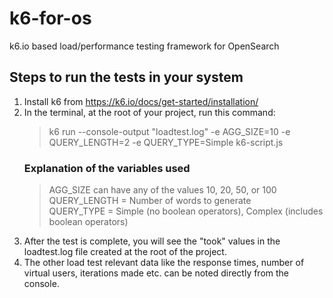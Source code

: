 # k6-for-os
k6.io based load/performance testing framework for OpenSearch

## Steps to run the tests in your system
1. Install k6 from https://k6.io/docs/get-started/installation/
2. In the terminal, at the root of your project, run this command:<br>
    > k6 run --console-output "loadtest.log" -e AGG_SIZE=10 -e QUERY_LENGTH=2 -e QUERY_TYPE=Simple k6-script.js<br>
    ### Explanation of the variables used
    > AGG_SIZE can have any of the values 10, 20, 50, or 100<br>
    > QUERY_LENGTH = Number of words to generate<br>
    > QUERY_TYPE = Simple (no boolean operators), Complex (includes boolean operators)
3. After the test is complete, you will see the "took" values in the loadtest.log file created at the root of the project.
4. The other load test relevant data like the response times, number of virtual users, iterations made etc. can be noted directly from the console.
